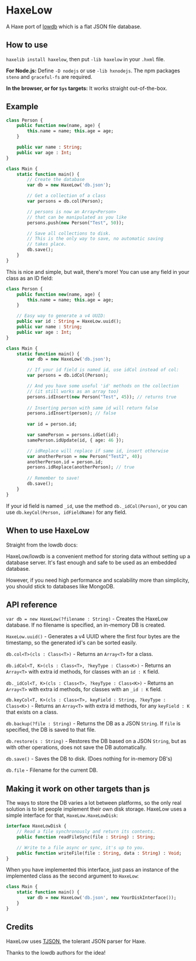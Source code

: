 # HaxeLow

A Haxe port of [lowdb](https://github.com/typicode/lowdb) which is a flat JSON file database.

## How to use

`haxelib install haxelow`, then put `-lib haxelow` in your `.hxml` file.

**For Node.js:** Define `-D nodejs` or use `-lib hxnodejs`. The npm packages `steno` and `graceful-fs` are required.

**In the browser, or for `Sys` targets:** It works straight out-of-the-box.

## Example

```haxe
class Person {
	public function new(name, age) {
		this.name = name; this.age = age;
	}

	public var name : String;
	public var age : Int;
}

class Main {
	static function main() {
		// Create the database
		var db = new HaxeLow('db.json');

		// Get a collection of a class
		var persons = db.col(Person);

		// persons is now an Array<Person>
		// that can be manipulated as you like
		persons.push(new Person("Test", 50));

		// Save all collections to disk.
		// This is the only way to save, no automatic saving
		// takes place.
		db.save();
	}
}
```

This is nice and simple, but wait, there's more! You can use any field in your class as an ID field:

```haxe
class Person {
	public function new(name, age) {
		this.name = name; this.age = age;
	}

	// Easy way to generate a v4 UUID:
	public var id : String = HaxeLow.uuid();
	public var name : String;
	public var age : Int;
}

class Main {
	static function main() {
		var db = new HaxeLow('db.json');

		// If your id field is named id, use idCol instead of col:
		var persons = db.idCol(Person);

		// And you have some useful 'id' methods on the collection
		// (it still works as an array too)
		persons.idInsert(new Person("Test", 45)); // returns true
		
		// Inserting person with same id will return false
		persons.idInsert(person); // false
		
		var id = person.id;

		var samePerson = persons.idGet(id);
		samePerson.idUpdate(id, { age: 46 });

		// idReplace will replace if same id, insert otherwise
		var anotherPerson = new Person("Test2", 40);
		anotherPerson.id = person.id;
		persons.idReplace(anotherPerson); // true
		
		// Remember to save!
		db.save();
	}
}
```

If your id field is named `_id`, use the method `db._idCol(Person)`, or you can use `db.keyCol(Person, idFieldName)` for any field.

## When to use HaxeLow

Straight from the lowdb docs:

HaxeLow/lowdb is a convenient method for storing data without setting up a database server. It's fast enough and safe to be used as an embedded database.

However, if you need high performance and scalability more than simplicity, you should stick to databases like MongoDB.

## API reference

`var db = new HaxeLow(?filename : String)` - Creates the HaxeLow database. If no filename is specified, an in-memory DB is created.

`HaxeLow.uuid()` - Generates a v4 UUID where the first four bytes are the timestamp, so the generated id's can be sorted easily.

`db.col<T>(cls : Class<T>)` - Returns an `Array<T>` for a class.

`db.idCol<T, K>(cls : Class<T>, ?keyType : Class<K>)` - Returns an `Array<T>` with extra id methods, for classes with an `id : K` field.

`db._idCol<T, K>(cls : Class<T>, ?keyType : Class<K>)` - Returns an `Array<T>` with extra id methods, for classes with an `_id : K` field.

`db.keyCol<T, K>(cls : Class<T>, keyField : String, ?keyType : Class<K>)` - Returns an `Array<T>` with extra id methods, for any `keyField : K` that exists on a class.

`db.backup(?file : String)` - Returns the DB as a JSON `String`. If `file` is specified, the DB is saved to that file.

`db.restore(s : String)` - Restores the DB based on a JSON `String`, but as with other operations, does not save the DB automatically.

`db.save()` - Saves the DB to disk. (Does nothing for in-memory DB's)

`db.file` - Filename for the current DB.

## Making it work on other targets than js

The ways to store the DB varies a lot between platforms, so the only real solution is to let people implement their own disk storage. HaxeLow uses a simple interface for that, `HaxeLow.HaxeLowDisk`:

```haxe
interface HaxeLowDisk {
	// Read a file synchronously and return its contents.
	public function readFileSync(file : String) : String;

	// Write to a file async or sync, it's up to you.
	public function writeFile(file : String, data : String) : Void;
}
```

When you have implemented this interface, just pass an instance of the implemented class as the second argument to `HaxeLow`:

```haxe
class Main {
	static function main() {
		var db = new HaxeLow('db.json', new YourDiskInterface());
	}
}
```

## Credits

HaxeLow uses [TJSON](https://github.com/martamius/TJSON), the tolerant JSON parser for Haxe.

Thanks to the lowdb authors for the idea!
